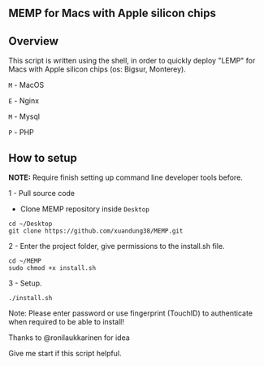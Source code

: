 ## MEMP for Macs with Apple silicon chips 

## Overview
This script is written using the shell, in order to quickly deploy "LEMP" for Macs with Apple silicon chips (os: Bigsur, Monterey).

`M` - MacOS

`E` - Nginx

`M` - Mysql

`P` - PHP

## How to setup
**NOTE:**  Require finish setting up command line developer tools before.

1 - Pull source code
- Clone MEMP repository inside `Desktop`
```
cd ~/Desktop
git clone https://github.com/xuandung38/MEMP.git
```
2 - Enter the project folder, give permissions to the install.sh file.
```
cd ~/MEMP
sudo chmod +x install.sh
```

3 - Setup.
```
./install.sh
```
Note: Please enter password or use fingerprint (TouchID) to authenticate when required to be able to install!

Thanks to @ronilaukkarinen for idea

Give me start if this script helpful.
